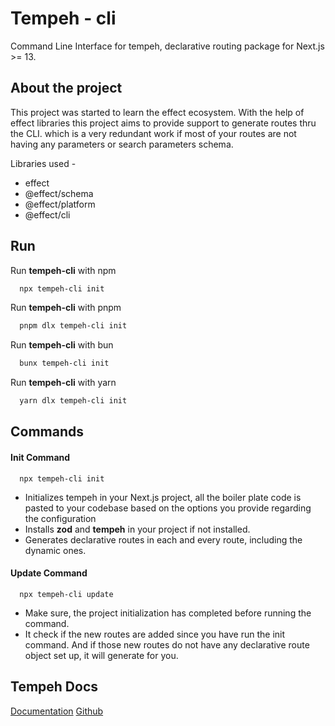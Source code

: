 
# Tempeh - cli

Command Line Interface for tempeh, declarative routing package for Next.js >= 13.




## About the project

This project was started to learn the effect ecosystem. With the help of effect libraries this project aims to provide support to generate routes thru the CLI. which is a very redundant work if most of your routes are not having any parameters or search parameters schema.

Libraries used -
- effect
- @effect/schema
- @effect/platform
- @effect/cli



## Run

Run **tempeh-cli** with npm

```bash
  npx tempeh-cli init
```

Run **tempeh-cli** with pnpm

```bash
  pnpm dlx tempeh-cli init
```

Run **tempeh-cli** with bun

```bash
  bunx tempeh-cli init
```

Run **tempeh-cli** with yarn

```bash
  yarn dlx tempeh-cli init
```




## Commands

#### Init Command

```
  npx tempeh-cli init
```

- Initializes tempeh in your Next.js project, all the boiler plate code is pasted to your codebase based on the options you provide regarding the configuration
- Installs **zod** and **tempeh** in your project if not installed.
- Generates declarative routes in each and every route, including the dynamic ones.

#### Update Command

```
  npx tempeh-cli update
```
- Make sure, the project initialization has completed before running the command.
- It check if the new routes are added since you have run the init command. And if those new routes do not have any declarative route object set up, it will generate for you.




## Tempeh Docs

[Documentation](https://tempeh-docs.vercel.app)
[Github](https://github.com/harshtalks/tempeh)
